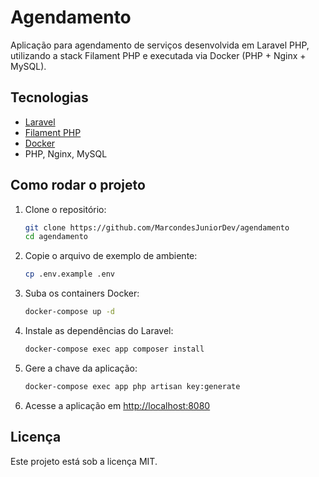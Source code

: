 # Agendamento

Aplicação para agendamento de serviços desenvolvida em Laravel PHP, utilizando a stack Filament PHP e executada via Docker (PHP + Nginx + MySQL).

## Tecnologias

- [Laravel](https://laravel.com/)
- [Filament PHP](https://filamentphp.com/)
- [Docker](https://www.docker.com/)
- PHP, Nginx, MySQL

## Como rodar o projeto

1. Clone o repositório:
    ```bash
    git clone https://github.com/MarcondesJuniorDev/agendamento
    cd agendamento
    ```

2. Copie o arquivo de exemplo de ambiente:
    ```bash
    cp .env.example .env
    ```

3. Suba os containers Docker:
    ```bash
    docker-compose up -d
    ```

4. Instale as dependências do Laravel:
    ```bash
    docker-compose exec app composer install
    ```

5. Gere a chave da aplicação:
    ```bash
    docker-compose exec app php artisan key:generate
    ```

6. Acesse a aplicação em [http://localhost:8080](http://localhost:8080)

## Licença

Este projeto está sob a licença MIT.